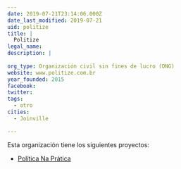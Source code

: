 ```yaml
---
date: 2019-07-21T23:14:06.000Z
date_last_modified: 2019-07-21
uid: politize
title: |
  Politize
legal_name: 
description: |
  
org_type: Organización civil sin fines de lucro (ONG)
website: www.politize.com.br
year_founded: 2015
facebook: 
twitter: 
tags:
  - otro
cities: 
  - Joinville

---
```


Esta organización tiene los siguientes proyectos:

- [Política Na Prática](/proyectos/politica-na-pratica)
